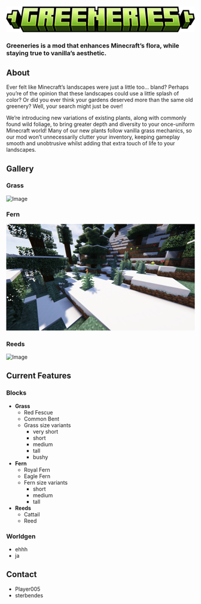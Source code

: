 ![Image](https://github.com/Sterbendes/greeneries/blob/1.21.1/title.png?raw=true)

### **Greeneries** is a mod that enhances Minecraft’s flora, while staying true to vanilla’s aesthetic.

## About
Ever felt like Minecraft’s landscapes were just a little too... bland? Perhaps you’re of the opinion that these landscapes could use a little splash of color? Or did you ever think your gardens deserved more than the same old greenery? Well, your search might just be over!

We’re introducing new variations of existing plants, along with commonly found wild foliage, to bring greater depth and diversity to your once-uniform Minecraft world! Many of our new plants follow vanilla grass mechanics, so our mod won’t unnecessarily clutter your inventory, keeping gameplay smooth and unobtrusive whilst adding that extra touch of life to your landscapes.


## Gallery

### Grass
![Image](https://github.com/Sterbendes/greeneries/blob/1.21.1/gallery/grass_on_mountain.png?raw=true)
### Fern
![Image](https://github.com/Sterbendes/greeneries/blob/1.21.1/gallery/fern_in_snow.png?raw=true)
### Reeds
![Image](https://github.com/Sterbendes/greeneries/blob/1.21.1/xxxx.png?raw=true)

## Current Features
### Blocks
- **Grass**
  - Red Fescue
  - Common Bent
  - Grass size variants
    - very short
    - short
    - medium
    - tall
    - bushy
- **Fern**
  - Royal Fern
  - Eagle Fern
  - Fern size variants
    - short
    - medium
    - tall
- **Reeds**
  - Cattail
  - Reed
 
### Worldgen
- ehhh
- ja


## Contact
- Player005
- sterbendes
